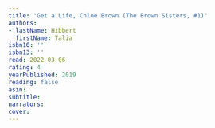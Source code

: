 ```yaml
---
title: 'Get a Life, Chloe Brown (The Brown Sisters, #1)'
authors:
- lastName: Hibbert
  firstName: Talia
isbn10: ''
isbn13: ''
read: 2022-03-06
rating: 4
yearPublished: 2019
reading: false
asin:
subtitle:
narrators:
cover:
---
```

